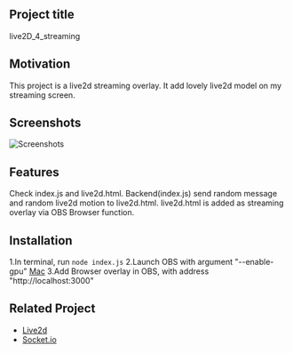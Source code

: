## Project title
live2D_4_streaming

## Motivation
This project is a live2d streaming overlay. It add lovely live2d model on my streaming screen.

## Screenshots
![Screenshots](./img/Live2d-StreamingOverlay-min.gif)

## Features
Check index.js and live2d.html. Backend(index.js) send random message and random live2d motion to live2d.html. live2d.html is added as streaming overlay via OBS Browser function.

## Installation
1.In terminal, run
`node index.js`
2.Launch OBS with argument "--enable-gpu" [Mac](https://obsproject.com/forum/threads/how-do-i-enable-webgl-in-browsersource-mac-10-13-3-includes-logfile.83960/)
3.Add Browser overlay in OBS, with address "http://localhost:3000"
## Related Project

- [Live2d](https://www.live2d.com)
- [Socket.io](https://socket.io/)
